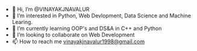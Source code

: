 - 👋 Hi, I’m @VINAYAKJNAVALUR
- 👀 I’m interested in Python, Web Devlopment, Data Science and Machine Learing.
- 🌱 I’m currently learning OOP's and DS&A in C++ and Python
- 💞️ I’m looking to collaborate on Web Development
- 📫 How to reach me vinayakjnavalur1998@gmail.com

<!---
VINAYAKJNAVALUR/VINAYAKJNAVALUR is a ✨ special ✨ repository because its `README.md` (this file) appears on your GitHub profile.
You can click the Preview link to take a look at your changes.
--->
